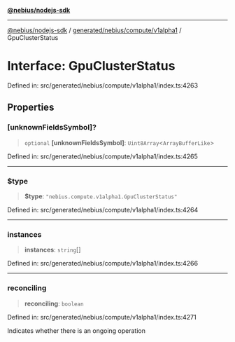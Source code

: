 [**@nebius/nodejs-sdk**](../../../../../README.md)

***

[@nebius/nodejs-sdk](../../../../../README.md) / [generated/nebius/compute/v1alpha1](../README.md) / GpuClusterStatus

# Interface: GpuClusterStatus

Defined in: src/generated/nebius/compute/v1alpha1/index.ts:4263

## Properties

### \[unknownFieldsSymbol\]?

> `optional` **\[unknownFieldsSymbol\]**: `Uint8Array`\<`ArrayBufferLike`\>

Defined in: src/generated/nebius/compute/v1alpha1/index.ts:4265

***

### $type

> **$type**: `"nebius.compute.v1alpha1.GpuClusterStatus"`

Defined in: src/generated/nebius/compute/v1alpha1/index.ts:4264

***

### instances

> **instances**: `string`[]

Defined in: src/generated/nebius/compute/v1alpha1/index.ts:4266

***

### reconciling

> **reconciling**: `boolean`

Defined in: src/generated/nebius/compute/v1alpha1/index.ts:4271

Indicates whether there is an ongoing operation
